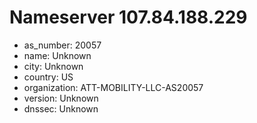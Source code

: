 # Nameserver 107.84.188.229

* as_number: 20057
* name: Unknown
* city: Unknown
* country: US
* organization: ATT-MOBILITY-LLC-AS20057
* version: Unknown
* dnssec: Unknown
